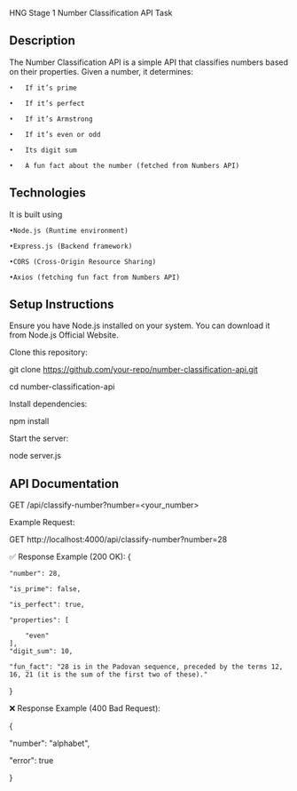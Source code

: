 HNG Stage 1 Number Classification API Task

## Description
The Number Classification API is a simple API that classifies numbers based on their properties. Given a number, it determines:

	•	If it’s prime
 
	•	If it’s perfect
 
	•	If it’s Armstrong
 
	•	If it’s even or odd
 
	•	Its digit sum
 
	•	A fun fact about the number (fetched from Numbers API)

## Technologies
It is built using

	•Node.js (Runtime environment)
 
	•Express.js (Backend framework)
 
	•CORS (Cross-Origin Resource Sharing)
 
	•Axios (fetching fun fact from Numbers API)

## Setup Instructions
Ensure you have Node.js installed on your system. You can download it from Node.js Official Website.

Clone this repository:

git clone https://github.com/your-repo/number-classification-api.git

cd number-classification-api

Install dependencies:

npm install

Start the server:

node server.js

## API Documentation
GET /api/classify-number?number=<your_number>

Example Request:

GET http://localhost:4000/api/classify-number?number=28

✅ Response Example (200 OK):
{

    "number": 28,
    
    "is_prime": false,
    
    "is_perfect": true,
    
    "properties": [
    
        "even"
    ],
    "digit_sum": 10,
    
    "fun_fact": "28 is in the Padovan sequence, preceded by the terms 12, 16, 21 (it is the sum of the first two of these)."
}

❌ Response Example (400 Bad Request):

{

  "number": "alphabet",
  
  "error": true
  
}
